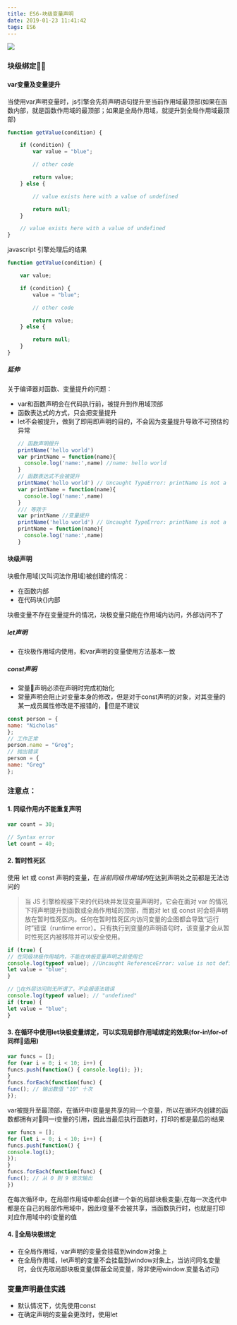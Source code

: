 ```yaml
---
title: ES6-块级变量声明
date: 2019-01-23 11:41:42
tags: ES6
---
```

![](https://ws1.sinaimg.cn/large/e4d30300ly1g0qs1z3avzj216w0lggpe.jpg)
### 块级绑定
#### var变量及变量提升
当使用var声明变量时，js引擎会先将声明语句提升至当前作用域最顶部(如果在函数内部，就是函数作用域的最顶部；如果是全局作用域，就提升到全局作用域最顶部)
```js
function getValue(condition) {

    if (condition) {
        var value = "blue";

        // other code

        return value;
    } else {

        // value exists here with a value of undefined

        return null;
    }

    // value exists here with a value of undefined
}
```
javascript 引擎处理后的结果
```js
function getValue(condition) {

    var value;

    if (condition) {
        value = "blue";

        // other code

        return value;
    } else {

        return null;
    }
}
```
##### 延伸
关于编译器对函数、变量提升的问题：
- var和函数声明会在代码执行前，被提升到作用域顶部
- 函数表达式的方式，只会把变量提升
- let不会被提升，做到了即用即声明的目的，不会因为变量提升导致不可预估的异常
  ```js
  // 函数声明提升
  printName('hello world')
  var printName = function(name){
    console.log('name:',name) //name: hello world
  }
  // 函数表达式不会被提升
  printName('hello world') // Uncaught TypeError: printName is not a function
  var printName = function(name){
    console.log('name:',name)
  }
  /// 等效于
  var printName //变量提升
  printName('hello world') // Uncaught TypeError: printName is not a function
  printName = function(name){
    console.log('name:',name)
  }
  ```
#### 块级声明
块极作用域(又叫词法作用域)被创建的情况：
- 在函数内部
- 在代码块{}内部

块极变量不存在变量提升的情况，块极变量只能在作用域内访问，外部访问不了

##### let声明
- 在块极作用域内使用，和var声明的变量使用方法基本一致

##### const声明
- 常量声明必须在声明时完成初始化
- 常量声明会阻止对变量本身的修改，但是对于const声明的对象，对其变量的某一成员属性修改是不报错的，但是不建议
```js
const person = {
name: "Nicholas"
};
// 工作正常
person.name = "Greg";
// 抛出错误
person = {
name: "Greg"
};
```
### 注意点：

#### 1. 同级作用内不能重复声明

```js
var count = 30;

// Syntax error
let count = 40;
```
#### 2. 暂时性死区
使用 let 或 const 声明的变量，在*当前同级作用域内*在达到声明处之前都是无法访问的
> 当 JS 引擎检视接下来的代码块并发现变量声明时，它会在面对 var 的情况下将声明提升到函数或全局作用域的顶部，而面对 let 或 const 时会将声明放在暂时性死区内。任何在暂时性死区内访问变量的企图都会导致“运行时”错误（runtime error）。只有执行到变量的声明语句时，该变量才会从暂时性死区内被移除并可以安全使用。

```js
if (true) {
// 在同级块极作用域内，不能在块极变量声明之前使用它
console.log(typeof value); //Uncaught ReferenceError: value is not defined
let value = "blue";
}
```
```js
// 在外层访问则无所谓了，不会报语法错误
console.log(typeof value); // "undefined"
if (true) {
let value = "blue";
}
```
#### 3. 在循环中使用let块极变量绑定，可以实现局部作用域绑定的效果(for-in\for-of同样适用)
```js
var funcs = [];
for (var i = 0; i < 10; i++) {
funcs.push(function() { console.log(i); });
}
funcs.forEach(function(func) {
func(); // 输出数值 "10" 十次
});
```
var被提升至最顶部，在循环中i变量是共享的同一个变量，所以在循环内创建的函数都拥有对同一i变量的引用，因此当最后执行函数时，打印的都是最后的i结果

```js
var funcs = [];
for (let i = 0; i < 10; i++) {
funcs.push(function() {
console.log(i);
});
}
funcs.forEach(function(func) {
func(); // 从 0 到 9 依次输出
})
```
在每次循环中，在局部作用域中都会创建一个新的局部块极变量i,在每一次迭代中都是在自己的局部作用域中，因此i变量不会被共享，当函数执行时，也就是打印对应作用域中的i变量的值

#### 4. 全局块极绑定
- 在全局作用域，var声明的变量会挂载到window对象上
- 在全局作用域，let声明的变量不会挂载到window对象上，当访问同名变量时，会优先取局部块极变量(屏蔽全局变量，除非使用window.变量名访问)
    
### 变量声明最佳实践
- 默认情况下，优先使用const
- 在确定声明的变量会更改时，使用let